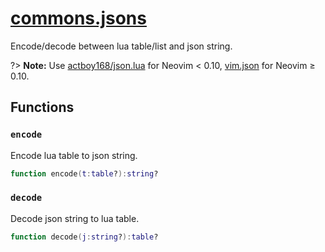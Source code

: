 <!-- markdownlint-disable MD001 MD013 MD034 MD033 MD051 -->

# [commons.jsons](https://github.com/linrongbin16/commons.nvim/blob/main/lua/commons/jsons.lua)

Encode/decode between lua table/list and json string.

?> **Note:** Use [actboy168/json.lua](https://github.com/actboy168/json.lua) for Neovim &lt; 0.10, [vim.json](https://github.com/neovim/neovim/blob/a9fbba81d5d4562a2d2b2cbb41d73f1de83d3102/runtime/doc/lua.txt?plain=1#L772) for Neovim &ge; 0.10.

## Functions

### `encode`

Encode lua table to json string.

```lua
function encode(t:table?):string?
```

### `decode`

Decode json string to lua table.

```lua
function decode(j:string?):table?
```
